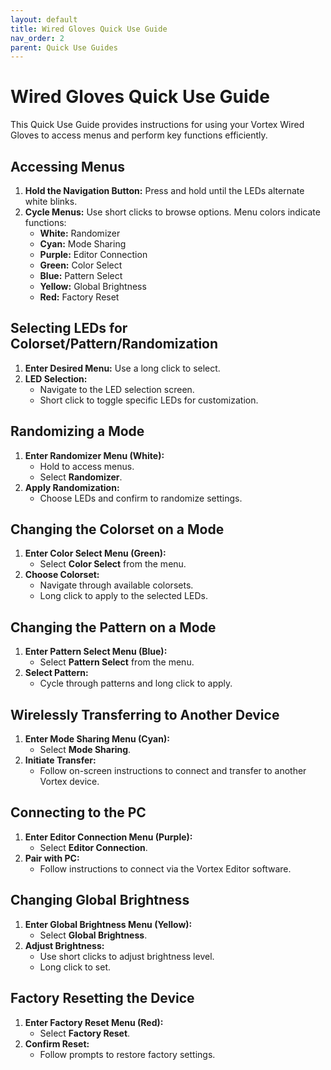 ```yaml
---
layout: default
title: Wired Gloves Quick Use Guide
nav_order: 2
parent: Quick Use Guides
---
```


# Wired Gloves Quick Use Guide

This Quick Use Guide provides instructions for using your Vortex Wired Gloves to access menus and perform key functions efficiently.

## Accessing Menus

1. **Hold the Navigation Button:** Press and hold until the LEDs alternate white blinks.
2. **Cycle Menus:** Use short clicks to browse options. Menu colors indicate functions:
   - **White:** Randomizer
   - **Cyan:** Mode Sharing
   - **Purple:** Editor Connection
   - **Green:** Color Select
   - **Blue:** Pattern Select
   - **Yellow:** Global Brightness
   - **Red:** Factory Reset

## Selecting LEDs for Colorset/Pattern/Randomization

1. **Enter Desired Menu:** Use a long click to select.
2. **LED Selection:**
   - Navigate to the LED selection screen.
   - Short click to toggle specific LEDs for customization.

## Randomizing a Mode

1. **Enter Randomizer Menu (White):**
   - Hold to access menus.
   - Select **Randomizer**.
2. **Apply Randomization:**
   - Choose LEDs and confirm to randomize settings.

## Changing the Colorset on a Mode

1. **Enter Color Select Menu (Green):**
   - Select **Color Select** from the menu.
2. **Choose Colorset:**
   - Navigate through available colorsets.
   - Long click to apply to the selected LEDs.

## Changing the Pattern on a Mode

1. **Enter Pattern Select Menu (Blue):**
   - Select **Pattern Select** from the menu.
2. **Select Pattern:**
   - Cycle through patterns and long click to apply.

## Wirelessly Transferring to Another Device

1. **Enter Mode Sharing Menu (Cyan):**
   - Select **Mode Sharing**.
2. **Initiate Transfer:**
   - Follow on-screen instructions to connect and transfer to another Vortex device.

## Connecting to the PC

1. **Enter Editor Connection Menu (Purple):**
   - Select **Editor Connection**.
2. **Pair with PC:**
   - Follow instructions to connect via the Vortex Editor software.

## Changing Global Brightness

1. **Enter Global Brightness Menu (Yellow):**
   - Select **Global Brightness**.
2. **Adjust Brightness:**
   - Use short clicks to adjust brightness level.
   - Long click to set.

## Factory Resetting the Device

1. **Enter Factory Reset Menu (Red):**
   - Select **Factory Reset**.
2. **Confirm Reset:**
   - Follow prompts to restore factory settings.

